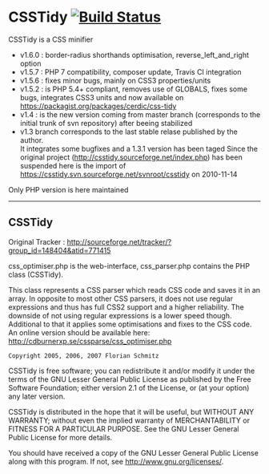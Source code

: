 # CSSTidy [![Build Status](https://travis-ci.org/Cerdic/CSSTidy.svg?branch=master)](https://travis-ci.org/Cerdic/CSSTidy)

CSSTidy is a CSS minifier 

* v1.6.0 :
  border-radius shorthands optimisation, reverse_left_and_right option
* v1.5.7 : 
  PHP 7 compatibility, composer update, Travis CI integration
* v1.5.6 :
  fixes minor bugs, mainly on CSS3 properties/units
* v1.5.2 :
  is PHP 5.4+ compliant, removes use of GLOBALS, fixes some bugs, integrates CSS3 units
  and now available on https://packagist.org/packages/cerdic/css-tidy
* v1.4 : is the new version coming from master branch (corresponds to the initial trunk of svn repository) after beeing stabilized
* v1.3 branch corresponds to the last stable relase published by the author.<br/>
It integrates some bugfixes and a 1.3.1 version has been taged
Since the original project (http://csstidy.sourceforge.net/index.php) has been suspended
here is the import of https://csstidy.svn.sourceforge.net/svnroot/csstidy on 2010-11-14

Only PHP version is here maintained

---

## CSSTidy

Original Tracker : 
http://sourceforge.net/tracker/?group_id=148404&atid=771415

css_optimiser.php is the web-interface, css_parser.php contains the PHP class (CSSTidy).

This class represents a CSS parser which reads CSS code and saves it in an array.
In opposite to most other CSS parsers, it does not use regular expressions and
thus has full CSS2 support and a higher reliability. The downside of not using regular expressions
is a lower speed though.
Additional to that it applies some optimisations and fixes to the CSS code.
An online version should be available here: http://cdburnerxp.se/cssparse/css_optimiser.php


	Copyright 2005, 2006, 2007 Florian Schmitz

  CSSTidy is free software; you can redistribute it and/or modify
  it under the terms of the GNU Lesser General Public License as published by
  the Free Software Foundation; either version 2.1 of the License, or
  (at your option) any later version.
  
  CSSTidy is distributed in the hope that it will be useful,
  but WITHOUT ANY WARRANTY; without even the implied warranty of
  MERCHANTABILITY or FITNESS FOR A PARTICULAR PURPOSE.  See the
  GNU Lesser General Public License for more details.

  You should have received a copy of the GNU Lesser General Public License
  along with this program.  If not, see <http://www.gnu.org/licenses/>.
